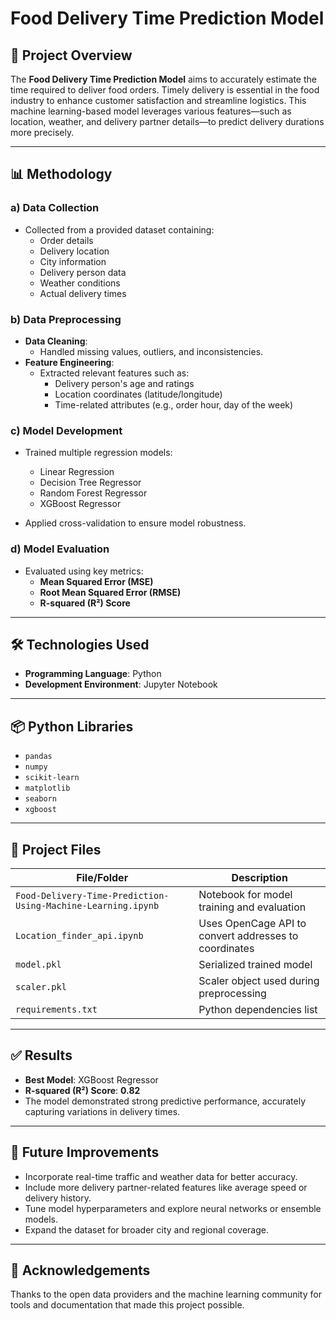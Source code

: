 # Food Delivery Time Prediction Model

## 📌 Project Overview

The **Food Delivery Time Prediction Model** aims to accurately estimate the time required to deliver food orders. Timely delivery is essential in the food industry to enhance customer satisfaction and streamline logistics. This machine learning-based model leverages various features—such as location, weather, and delivery partner details—to predict delivery durations more precisely.

---

## 📊 Methodology

### a) Data Collection
- Collected from a provided dataset containing:
  - Order details
  - Delivery location
  - City information
  - Delivery person data
  - Weather conditions
  - Actual delivery times

### b) Data Preprocessing
- **Data Cleaning**:
  - Handled missing values, outliers, and inconsistencies.
- **Feature Engineering**:
  - Extracted relevant features such as:
    - Delivery person's age and ratings
    - Location coordinates (latitude/longitude)
    - Time-related attributes (e.g., order hour, day of the week)

### c) Model Development
- Trained multiple regression models:
  - Linear Regression
  - Decision Tree Regressor
  - Random Forest Regressor
  - XGBoost Regressor

- Applied cross-validation to ensure model robustness.

### d) Model Evaluation
- Evaluated using key metrics:
  - **Mean Squared Error (MSE)**
  - **Root Mean Squared Error (RMSE)**
  - **R-squared (R²) Score**

---

## 🛠 Technologies Used

- **Programming Language**: Python  
- **Development Environment**: Jupyter Notebook  

---

## 📦 Python Libraries

- `pandas`  
- `numpy`  
- `scikit-learn`  
- `matplotlib`  
- `seaborn`  
- `xgboost`

---

## 📁 Project Files

| File/Folder                          | Description                                              |
|-------------------------------------|----------------------------------------------------------|
| `Food-Delivery-Time-Prediction-Using-Machine-Learning.ipynb` | Notebook for model training and evaluation             |
| `Location_finder_api.ipynb`         | Uses OpenCage API to convert addresses to coordinates    |
| `model.pkl`                         | Serialized trained model                                 |
| `scaler.pkl`                        | Scaler object used during preprocessing                  |
| `requirements.txt`                  | Python dependencies list                                 |

---

## ✅ Results

- **Best Model**: XGBoost Regressor  
- **R-squared (R²) Score**: **0.82**  
- The model demonstrated strong predictive performance, accurately capturing variations in delivery times.

---

## 🚀 Future Improvements

- Incorporate real-time traffic and weather data for better accuracy.
- Include more delivery partner-related features like average speed or delivery history.
- Tune model hyperparameters and explore neural networks or ensemble models.
- Expand the dataset for broader city and regional coverage.

---

## 🙌 Acknowledgements

Thanks to the open data providers and the machine learning community for tools and documentation that made this project possible.


